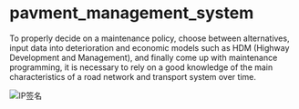 # pavment_management_system
To properly decide on a maintenance policy, choose between alternatives, input data into deterioration and economic models such as HDM (Highway Development and Management), and finally come up with maintenance programming, it is necessary to rely on a good knowledge of the main characteristics of a road network and transport system over time.


![IP签名](https://tool.lu/netcard/)
